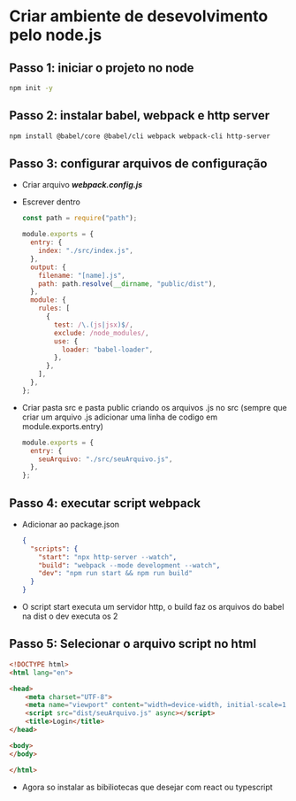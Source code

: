 # Criar ambiente de desevolvimento pelo node.js

## Passo 1: iniciar o projeto no node

```bash
npm init -y
```

## Passo 2: instalar babel, webpack e http server

```bash
npm install @babel/core @babel/cli webpack webpack-cli http-server
```

## Passo 3: configurar arquivos de configuração

- Criar arquivo **_webpack.config.js_**
- Escrever dentro

  ```javascript
  const path = require("path");

  module.exports = {
    entry: {
      index: "./src/index.js",
    },
    output: {
      filename: "[name].js",
      path: path.resolve(__dirname, "public/dist"),
    },
    module: {
      rules: [
        {
          test: /\.(js|jsx)$/,
          exclude: /node_modules/,
          use: {
            loader: "babel-loader",
          },
        },
      ],
    },
  };
  ```
- Criar pasta src e pasta public criando os arquivos .js no src (sempre que criar um arquivo .js adicionar uma linha de codigo em module.exports.entry)

  ```javascript
  module.exports = {
    entry: {
      seuArquivo: "./src/seuArquivo.js",
    },
  };
  ```

## Passo 4: executar script webpack

- Adicionar ao package.json

  ```json
  {
    "scripts": {
      "start": "npx http-server --watch",
      "build": "webpack --mode development --watch",
      "dev": "npm run start && npm run build"
    }
  }
  ```
- O script start executa um servidor http, o build faz os arquivos do babel na dist o dev executa os 2

## Passo 5: Selecionar o arquivo script no html

```html
<!DOCTYPE html>
<html lang="en">

<head>
    <meta charset="UTF-8">
    <meta name="viewport" content="width=device-width, initial-scale=1.0">
    <script src="dist/seuArquivo.js" async></script>
    <title>Login</title>
</head>

<body>
</body>

</html>
```
* Agora so instalar as bibiliotecas que desejar com react ou typescript
